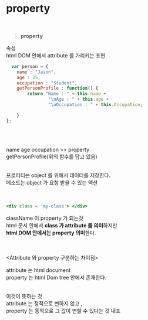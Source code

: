 # property
<br>

> **property**
> 

속성  
html DOM  안에서 attribute  를 가리키는 표현

```jsx
  var person = {
	name : "Jason",
	age : 25,
	occupation : "Student",
	getPersonProfile : function() {
		return "Name : " + this.name +
				"\nAge : " + this.age +
				"\nOccupation : " + this.Occupation;

	}
};
```
<br><br>

name age occupation  >> property    
getPersonProfile(위의 함수를 담고 있음)  
<br>

프로퍼티는 object 를 위해서 데이터를 저장한다.  
메소드는 object 가 요청 받을 수 있는 액션  
<br><br>


```jsx
<div class = 'my-class'> </div> 
```

className  이  property 가 되는것  
html 문서 안에서 **class 가 attribute 를 의미**하지만    
**html DOM  안에서는 property  의미**한다.  
<br><br>

<Attribute  와 property  구분하는 차이점>  

attribute 는  html document    
property 는  html Dom tree 안에서 존재한다.  
<br>


이것이 뜻하는 것   
attribute 는 정적으로 변하지 않고 ,   
property 는 동적으로 그 값이 변할 수 있다는 것 내포  
